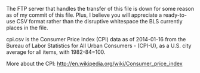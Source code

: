 The FTP server that handles the transfer of this file is down for some reason
as of my commit of this file. Plus, I believe you will appreciate a ready-to-use CSV format rather than the disruptive whitespace the BLS currently places
in the file.

cpi.csv is the Consumer Price Index (CPI) data as of 2014-01-16 from the Bureau 
of Labor Statistics for All Urban Consumers - (CPI-U), as a U.S. city average 
for all items, with 1982-84=100.

More about the CPI: http://en.wikipedia.org/wiki/Consumer_price_index

